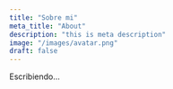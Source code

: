 ```yaml
---
title: "Sobre mi"
meta_title: "About"
description: "this is meta description"
image: "/images/avatar.png"
draft: false
---
```


Escribiendo...

